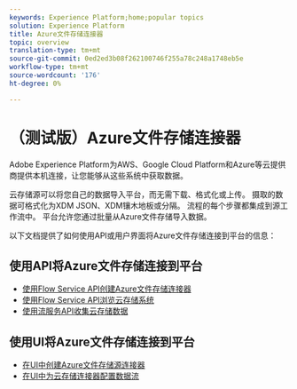 ```yaml
---
keywords: Experience Platform;home;popular topics
solution: Experience Platform
title: Azure文件存储连接器
topic: overview
translation-type: tm+mt
source-git-commit: 0ed2ed3b08f262100746f255a78c248a1748eb5e
workflow-type: tm+mt
source-wordcount: '176'
ht-degree: 0%

---
```



# （测试版）Azure文件存储连接器

Adobe Experience Platform为AWS、Google Cloud Platform和Azure等云提供商提供本机连接，让您能够从这些系统中获取数据。

云存储源可以将您自己的数据导入平台，而无需下载、格式化或上传。 摄取的数据可格式化为XDM JSON、XDM镶木地板或分隔。 流程的每个步骤都集成到源工作流中。 平台允许您通过批量从Azure文件存储导入数据。

以下文档提供了如何使用API或用户界面将Azure文件存储连接到平台的信息：

## 使用API将Azure文件存储连接到平台

- [使用Flow Service API创建Azure文件存储连接器](../../tutorials/api/create/cloud-storage/azure-file-storage.md)
- [使用Flow Service API浏览云存储系统](../../tutorials/api/explore/cloud-storage.md)
- [使用流服务API收集云存储数据](../../tutorials/api/collect/cloud-storage.md)

## 使用UI将Azure文件存储连接到平台

- [在UI中创建Azure文件存储源连接器](../../tutorials/ui/create/cloud-storage/azure-file-storage.md)
- [在UI中为云存储连接器配置数据流](../../tutorials/ui/dataflow/batch/cloud-storage.md)